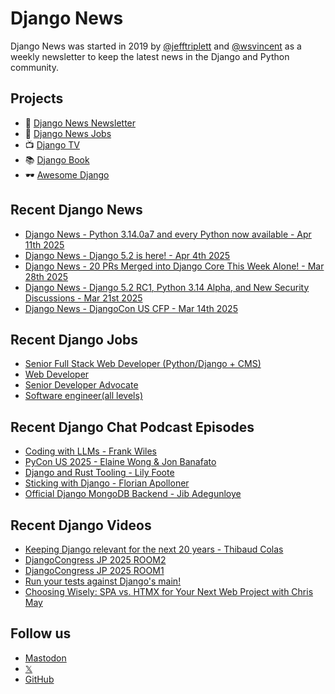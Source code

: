 # Django News

Django News was started in 2019 by [@jefftriplett](https://github.com/jefftriplett) and [@wsvincent](https://github.com/wsvincent) as a weekly newsletter to keep the latest news in the Django and Python community.

## Projects

- :newspaper: [Django News Newsletter](https://django-news.com)
- :briefcase: [Django News Jobs](https://jobs.django-news.com)
- :tv: [Django TV](https://djangotv.com)
- :books: [Django Book](https://djangobook.com)
- :dark_sunglasses: [Awesome Django](https://awesomedjango.org)

## Recent Django News

<!--START_SECTION:news-->
- [Django News - Python 3.14.0a7 and every Python now available - Apr 11th 2025](https://django-news.com/issues/280)
- [Django News - Django 5.2 is here! - Apr 4th 2025](https://django-news.com/issues/279)
- [Django News - 20 PRs Merged into Django Core This Week Alone!  - Mar 28th 2025](https://django-news.com/issues/278)
- [Django News - Django 5.2 RC1, Python 3.14 Alpha, and New Security Discussions - Mar 21st 2025](https://django-news.com/issues/277)
- [Django News - DjangoCon US CFP - Mar 14th 2025](https://django-news.com/issues/276)
<!--END_SECTION:news-->

## Recent Django Jobs

<!--START_SECTION:jobs-->
- [Senior Full Stack Web Developer (Python/Django + CMS)](https://jobs.django-news.com/457/senior-full-stack-web-developer-pythondjango-cms-vannoppen-marketing/)
- [Web Developer](https://jobs.django-news.com/451/web-developer-full-fact/)
- [Senior Developer Advocate](https://jobs.django-news.com/444/senior-developer-advocate-mongodb/)
- [Software engineer(all levels)](https://jobs.django-news.com/442/software-engineerall-levels-carbon-equity/)
<!--END_SECTION:jobs-->

## Recent Django Chat Podcast Episodes

<!--START_SECTION:episodes-->
- [Coding with LLMs - Frank Wiles](https://djangochat.com)
- [PyCon US 2025 - Elaine Wong & Jon Banafato](https://djangochat.com)
- [Django and Rust Tooling - Lily Foote](https://djangochat.com)
- [Sticking with Django - Florian Apolloner](https://djangochat.com)
- [Official Django MongoDB Backend - Jib Adegunloye](https://djangochat.com)
<!--END_SECTION:episodes-->

## Recent Django Videos

<!--START_SECTION:videos-->
- [Keeping Django relevant for the next 20 years - Thibaud Colas](http://djangotv.com/videos/unknown/9999/keeping-django-relevant-for-the-next-20-years-thibaud-colas-django-london/)
- [DjangoCongress JP 2025 ROOM2](http://djangotv.com/videos/djangocongress-jp/2025/djangocongress-jp-2025-room2/)
- [DjangoCongress JP 2025 ROOM1](http://djangotv.com/videos/djangocongress-jp/2025/djangocongress-jp-2025-room1/)
- [Run your tests against Django's main!](http://djangotv.com/videos/unknown/9999/run-your-tests-against-djangos-main-django-london-meetup/)
- [Choosing Wisely: SPA vs. HTMX for Your Next Web Project with Chris May](http://djangotv.com/videos/djangocon-us/2024/choosing-wisely-spa-vs-htmx-for-your-next-web-project-with-chris-may/)
<!--END_SECTION:videos-->

## Follow us

- [Mastodon](https://mastodon.social/@djangonews)
- [𝕏](https://x.com/djangonewsbot)
- [GitHub](https://github.com/django-news)
